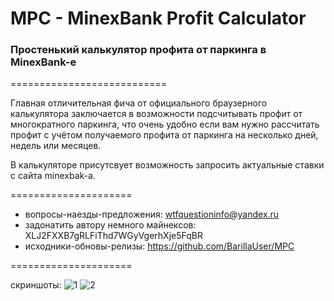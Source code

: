 # MPC - MinexBank Profit Calculator
<h3>Простенький калькулятор профита от паркинга в MinexBank-е</h3>

===========================

Главная отличительная фича от официального браузерного калькулятора заключается в
возможности подсчитывать профит от многократного паркинга, что очень удобно если вам нужно
рассчитать профит с учётом получаемого профита от паркинга на несколько дней, недель или месяцев.

В калькуляторе присутсвует возможность запросить актуальные ставки с сайта minexbak-a.

=====================

* вопросы-наезды-предложения: wtfquestioninfo@yandex.ru 
* задонатить автору немного майнексов: XLJ2FXXB7gRLFiThd7WGyVgerhXje5FqBR 
* исходники-обновы-релизы: https://github.com/BarillaUser/MPC

=====================

скриншоты:
![1](https://user-images.githubusercontent.com/34486355/33899829-b836159c-df7d-11e7-927e-1fca6e59996e.png)
![2](https://user-images.githubusercontent.com/34486355/33899833-ba6cd760-df7d-11e7-8d20-83c2745b0380.png)
